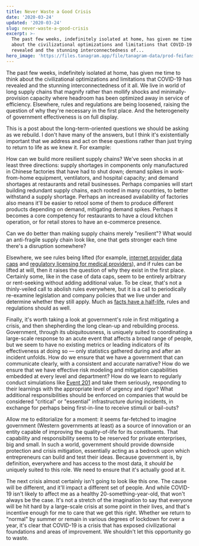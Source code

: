 ```yaml
---
title: Never Waste a Good Crisis
date: '2020-03-24'
updated: '2020-03-24'
slug: never-waste-a-good-crisis
excerpt: >-
  The past few weeks, indefinitely isolated at home, has given me time to think
  about the civilizational optimizations and limitations that COVID-19 has
  revealed and the stunning interconnectedness of...
hero_image: 'https://files.tanagram.app/file/tanagram-data/prod-feifans-blog/crisis.jpg'
---
```



The past few weeks, indefinitely isolated at home, has given me time to think about the civilizational optimizations and limitations that COVID-19 has revealed and the stunning interconnectedness of it all. We live in world of long supply chains that magnify rather than mollify shocks and minimally-provision capacity where headroom has been optimized away in service of efficiency. Elsewhere, rules and regulations are being loosened, raising the question of why they're necessary in the first place. And the heterogeneity of government effectiveness is on full display. 

This is a post about the long-term-oriented questions we should be asking as we rebuild. I don't have many of the answers, but I think it's existentially important that we address and act on these questions rather than just trying to return to life as we knew it. For example:

How can we build more resilient supply chains? We've seen shocks in at least three directions: supply shortages in components only manufactured in Chinese factories that have had to shut down; demand spikes in work-from-home equipment, ventilators, and hospital capacity; and demand shortages at restaurants and retail businesses. Perhaps companies will start building redundant supply chains, each rooted in many countries, to better withstand a supply shortage. Perhaps an increased availability of factories also means it'll be easier to retool some of them to produce different products depending on demand, mitigating demand spikes. Perhaps it becomes a core competency for restaurants to have a cloud kitchen operation, or for retail stores to have an e-commerce presence. 

Can we do better than making supply chains merely "resilient"? What would an anti-fragile supply chain look like, one that gets stronger each time there's a disruption somewhere?

Elsewhere, we see rules being lifted (for example, [internet provider data caps](https://techcrunch.com/2020/03/12/coronavirus-could-force-isps-to-abandon-data-caps-forever/) and [regulatory licensing for medical providers](https://twitter.com/housegop/status/1240725534813966336?s=21)), and if rules can be lifted at will, then it raises the question of why they exist in the first place. Certainly some, like in the case of data caps, seem to be entirely arbitrary or rent-seeking without adding additional value. To be clear, that's not a thinly-veiled call to abolish rules everywhere, but it is a call to periodically re-examine legislation and company policies that we live under and determine whether they still apply. Much as [facts have a half-life](https://fs.blog/2012/12/the-half-life-of-facts/), rules and regulations should as well.

Finally, it's worth taking a look at government's role in first mitigating a crisis, and then shepherding the long clean-up and rebuilding process. Government, through its ubiquitousness, is uniquely suited to coordinating a large-scale response to an acute event that affects a broad range of people, but we seem to have no existing metrics or leading indicators of its effectiveness at doing so — only statistics gathered during and after an incident unfolds. How do we ensure that we have a government that can communicate clearly, with a consistent and accurate narrative? How do we ensure that we have effective risk modeling and mitigation capabilities embedded at every level and department? How do we learn to regularly conduct simulations like [Event 201](http://www.centerforhealthsecurity.org/event201/about) and take them seriously, responding to their learnings with the appropriate level of urgency and rigor? What additional responsibilities should be enforced on companies that would be considered "critical" or "essential" infrastructure during incidents, in exchange for perhaps being first-in-line to receive stimuli or bail-outs?

Allow me to editorialize for a moment: it seems far-fetched to imagine government (Western governments at least) as a source of innovation or an entity capable of improving the quality-of-life for its constituents. That capability and responsibility seems to be reserved for private enterprises, big and small. In such a world, government should provide downside protection and crisis mitigation, essentially acting as a bedrock upon which entrepreneurs can build and test their ideas. Because government is, by definition, everywhere and has access to the most data, it _should be_ uniquely suited to this role. We need to ensure that it's actually good at it.

The next crisis almost certainly isn't going to look like this one. The cause will be different, and it'll impact a different set of people. And while COVID-19 isn't likely to affect me as a healthy 20-something-year-old, that won't always be the case. It's not a stretch of the imagination to say that everyone will be hit hard by a large-scale crisis at some point in their lives, and that's incentive enough for me to care that we get this right. Whether we return to "normal" by summer or remain in various degrees of lockdown for over a year, it's clear that COVID-19 is a crisis that has exposed civilizational foundations and areas of improvement. We shouldn't let this opportunity go to waste.